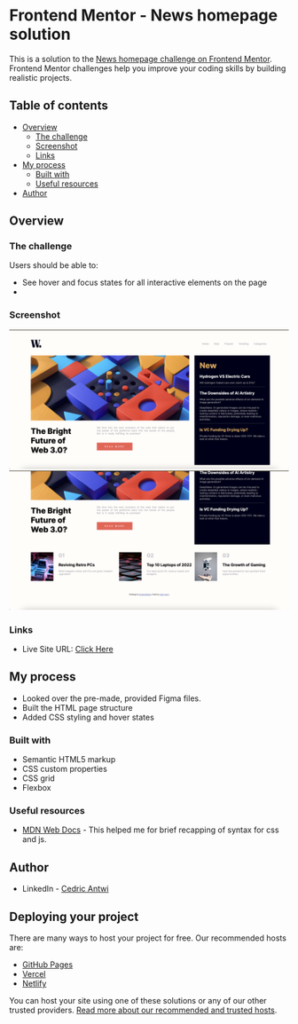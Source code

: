 # Frontend Mentor - News homepage solution

This is a solution to the [News homepage challenge on Frontend Mentor](https://www.frontendmentor.io/challenges/news-homepage-H6SWTa1MFl). Frontend Mentor challenges help you improve your coding skills by building realistic projects. 

## Table of contents

- [Overview](#overview)
  - [The challenge](#the-challenge)
  - [Screenshot](#screenshot)
  - [Links](#links)
- [My process](#my-process)
  - [Built with](#built-with)
  - [Useful resources](#useful-resources)
- [Author](#author)

## Overview

### The challenge

Users should be able to:

- See hover and focus states for all interactive elements on the page
- 
### Screenshot

![](assets/images/abovethefold.png)
![](assets/images/belowthefold.png)


### Links

- Live Site URL: [Click Here](#)

## My process
- Looked over the pre-made, provided Figma files.
- Built the HTML page structure
- Added CSS styling and hover states

### Built with

- Semantic HTML5 markup
- CSS custom properties
- CSS grid
- Flexbox

### Useful resources

- [MDN Web Docs](https://developer.mozilla.org/en-US/) - This helped me for brief recapping of syntax for css and js.
## Author

- LinkedIn - [Cedric Antwi](https://www.linkedin.com/in/cedric-antwi/)

## Deploying your project

There are many ways to host your project for free. Our recommended hosts are:

- [GitHub Pages](https://pages.github.com/)
- [Vercel](https://vercel.com/)
- [Netlify](https://www.netlify.com/)

You can host your site using one of these solutions or any of our other trusted providers. [Read more about our recommended and trusted hosts](https://medium.com/frontend-mentor/frontend-mentor-trusted-hosting-providers-bf000dfebe).

